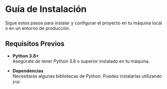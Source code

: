 # Guía de Instalación

Sigue estos pasos para instalar y configurar el proyecto en tu máquina local o en un entorno de producción.

## Requisitos Previos

- **Python 3.8+**  
  Asegúrate de tener Python 3.8 o superior instalado en tu máquina.
  
- **Dependencias**  
  Necesitarás algunas bibliotecas de Python. Puedes instalarlas utilizando `pip`:


